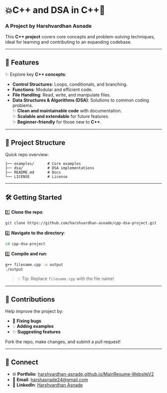 # 💥C++ and DSA in C++🚀
### A Project by **Harshvardhan Asnade**  

This **C++ project** covers core concepts and problem-solving techniques, ideal for learning and contributing to an expanding codebase.

---

## 🚀 **Features**  
✨ Explore key **C++ concepts**:  
- **Control Structures**: Loops, conditionals, and branching.  
- **Functions**: Modular and efficient code.  
- **File Handling**: Read, write, and manipulate files.  
- **Data Structures & Algorithms (DSA)**: Solutions to common coding problems.  
✨ **Clean and maintainable code** with documentation.  
✨ **Scalable and extendable** for future features.  
✨ **Beginner-friendly** for those new to **C++**.

---

## 📂 **Project Structure**  
Quick repo overview:  
```
├── examples/      # Core examples  
├── dsa/           # DSA implementations  
├── README.md      # Docs  
└── LICENSE        # License  
```

---

## 🛠️ **Getting Started**  

1️⃣ **Clone the repo**:  
```bash  
git clone https://github.com/harshvardhan-asnade/cpp-dsa-project.git  
```  

2️⃣ **Navigate to the directory**:  
```bash  
cd cpp-dsa-project  
```  

3️⃣ **Compile and run**:  
```bash  
g++ filename.cpp -o output  
./output  
```  
> 💡 Tip: Replace `filename.cpp` with the file name!

---

## 🌟 **Contributions**  

Help improve the project by:  
- 🐛 **Fixing bugs**  
- 💡 **Adding examples**  
- ✨ **Suggesting features**  

Fork the repo, make changes, and submit a pull request!

---

## 🔗 **Connect**  

- 🌐 **Portfolio**: [harshvardhan-asnade.github.io/MainResume-WebsiteV2](https://harshvardhan-asnade.github.io/MainResume-WebsiteV2/)  
- 💌 **Email**: [harshasnade24@gmail.com](mailto:harshasnade24@gmail.com)  
- 💼 **LinkedIn**: [Harshvardhan Asnade](https://www.linkedin.com/in/harshvardhan-asnade-225000344/)
 
